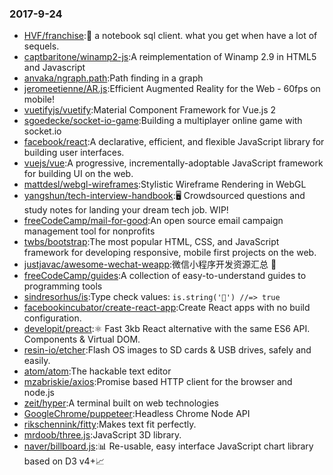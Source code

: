 ### 2017-9-24 
* [HVF/franchise](https://github.com//HVF/franchise):🍟 a notebook sql client. what you get when have a lot of sequels. 
* [captbaritone/winamp2-js](https://github.com//captbaritone/winamp2-js):A reimplementation of Winamp 2.9 in HTML5 and Javascript 
* [anvaka/ngraph.path](https://github.com//anvaka/ngraph.path):Path finding in a graph 
* [jeromeetienne/AR.js](https://github.com//jeromeetienne/AR.js):Efficient Augmented Reality for the Web - 60fps on mobile! 
* [vuetifyjs/vuetify](https://github.com//vuetifyjs/vuetify):Material Component Framework for Vue.js 2 
* [sgoedecke/socket-io-game](https://github.com//sgoedecke/socket-io-game):Building a multiplayer online game with socket.io 
* [facebook/react](https://github.com//facebook/react):A declarative, efficient, and flexible JavaScript library for building user interfaces. 
* [vuejs/vue](https://github.com//vuejs/vue):A progressive, incrementally-adoptable JavaScript framework for building UI on the web. 
* [mattdesl/webgl-wireframes](https://github.com//mattdesl/webgl-wireframes):Stylistic Wireframe Rendering in WebGL 
* [yangshun/tech-interview-handbook](https://github.com//yangshun/tech-interview-handbook):🖥 Crowdsourced questions and study notes for landing your dream tech job. WIP! 
* [freeCodeCamp/mail-for-good](https://github.com//freeCodeCamp/mail-for-good):An open source email campaign management tool for nonprofits 
* [twbs/bootstrap](https://github.com//twbs/bootstrap):The most popular HTML, CSS, and JavaScript framework for developing responsive, mobile first projects on the web. 
* [justjavac/awesome-wechat-weapp](https://github.com//justjavac/awesome-wechat-weapp):微信小程序开发资源汇总 💯 
* [freeCodeCamp/guides](https://github.com//freeCodeCamp/guides):A collection of easy-to-understand guides to programming tools 
* [sindresorhus/is](https://github.com//sindresorhus/is):Type check values: `is.string('🦄') //=> true` 
* [facebookincubator/create-react-app](https://github.com//facebookincubator/create-react-app):Create React apps with no build configuration. 
* [developit/preact](https://github.com//developit/preact):⚛️ Fast 3kb React alternative with the same ES6 API. Components & Virtual DOM. 
* [resin-io/etcher](https://github.com//resin-io/etcher):Flash OS images to SD cards & USB drives, safely and easily. 
* [atom/atom](https://github.com//atom/atom):The hackable text editor 
* [mzabriskie/axios](https://github.com//mzabriskie/axios):Promise based HTTP client for the browser and node.js 
* [zeit/hyper](https://github.com//zeit/hyper):A terminal built on web technologies 
* [GoogleChrome/puppeteer](https://github.com//GoogleChrome/puppeteer):Headless Chrome Node API 
* [rikschennink/fitty](https://github.com//rikschennink/fitty):Makes text fit perfectly. 
* [mrdoob/three.js](https://github.com//mrdoob/three.js):JavaScript 3D library. 
* [naver/billboard.js](https://github.com//naver/billboard.js):📊 Re-usable, easy interface JavaScript chart library based on D3 v4+📈 
